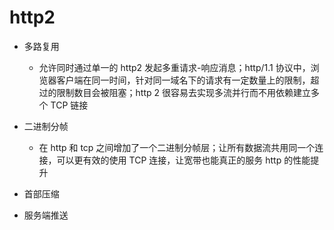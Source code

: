 # http2

- 多路复用

  - 允许同时通过单一的 http2 发起多重请求-响应消息；http/1.1 协议中，浏览器客户端在同一时间，针对同一域名下的请求有一定数量上的限制，超过的限制数目会被阻塞；http 2 很容易去实现多流并行而不用依赖建立多个 TCP 链接

- 二进制分帧

  - 在 http 和 tcp 之间增加了一个二进制分帧层；让所有数据流共用同一个连接，可以更有效的使用 TCP 连接，让宽带也能真正的服务 http 的性能提升

- 首部压缩

- 服务端推送
